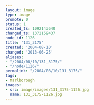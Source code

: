 ```yaml
---
layout: image
type: image
promote: 0
status: 1
created_ts: 1092143640
changed_ts: 1372159437
node_id: 1126
title: '131_3175'
created: '2004-08-10'
changed: '2013-06-25'
aliases:
- "/2004/08/10/131_3175/"
- "/node/1126/"
permalink: "/2004/08/10/131_3175/"
tags:
- Marlborough
images:
- src: image/images/131_3175-1126.jpg
  name: 131_3175-1126.jpg
---
```


